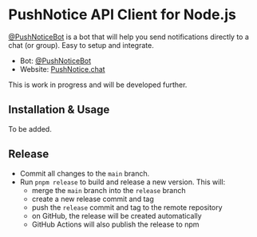 # PushNotice API Client for Node.js

[@PushNoticeBot](https://t.me/PushNoticeBot) is a bot that will help you send notifications directly to a chat (or group). Easy to setup and integrate.

* Bot: [@PushNoticeBot](https://t.me/PushNoticeBot)
* Website: [PushNotice.chat](https://pushnotice.chat)

This is work in progress and will be developed further.

## Installation & Usage

To be added.

## Release

- Commit all changes to the `main` branch.
- Run `pnpm release` to build and release a new version. This will:
  - merge the `main` branch into the `release` branch
  - create a new release commit and tag
  - push the `release` commit and tag to the remote repository
  - on GitHub, the release will be created automatically
  - GitHub Actions will also publish the release to npm
